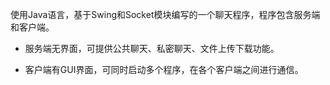 使用Java语言，基于Swing和Socket模块编写的一个聊天程序，程序包含服务端和客户端。

- 服务端无界面，可提供公共聊天、私密聊天、文件上传下载功能。

- 客户端有GUI界面，可同时启动多个程序，在各个客户端之间进行通信。

